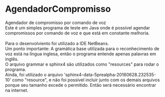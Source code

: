 # AgendadorCompromisso
Agendador de compromisso por comando de voz<br>
Este é um simples programa de teste em Java onde é possível agendar compromissos por comando de voz e que está em constante melhoria.<br><br>
Para o desenvolviento foi utilizado a IDE NetBeans.<br>
Um ponto importante: A gramática base utilizada para o reconhecimento de voz está na língua inglesa, então o programa entende apenas palavras em inglês.<br>
O arquivo grammar e sphinx4 são utilizados como "resources" para rodar o programa.<br>
Ainda, foi utilizado o arquivo 'sphinx4-data-5prealpha-20160628.232535-10' como "resource", e não foi possível incluir junto com os demais arquivos porque seu tamanho excede o permitido. Então será necessário encontrar na internet.

